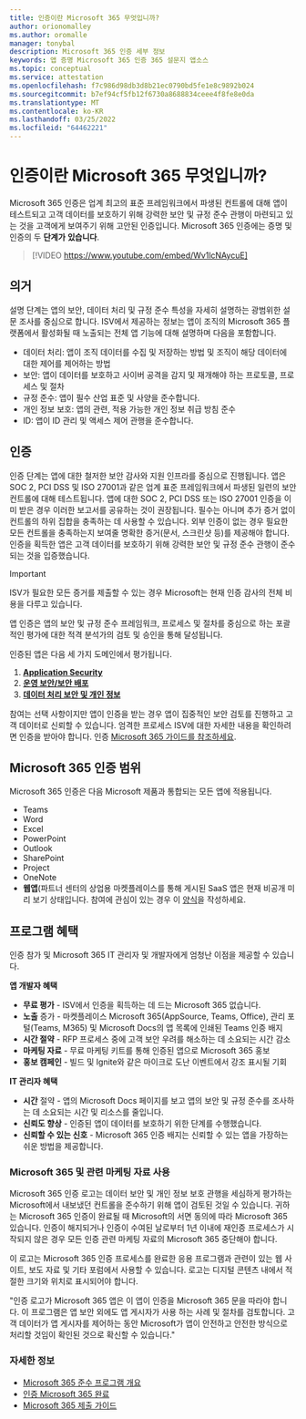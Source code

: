 ```yaml
---
title: 인증이란 Microsoft 365 무엇입니까?
author: orionomalley
ms.author: oromalle
manager: tonybal
description: Microsoft 365 인증 세부 정보
keywords: 앱 증명 Microsoft 365 인증 365 설문지 앱소스
ms.topic: conceptual
ms.service: attestation
ms.openlocfilehash: f7c986d98db3d8b21ec0790bd5fe1e8c9892b024
ms.sourcegitcommit: b7ef94cf5fb12f6730a8688834ceee4f8fe8e0da
ms.translationtype: MT
ms.contentlocale: ko-KR
ms.lasthandoff: 03/25/2022
ms.locfileid: "64462221"
---
```

# <a name="what-is-microsoft-365-certification"></a>인증이란 Microsoft 365 무엇입니까?

Microsoft 365 인증은 업계 최고의 표준 프레임워크에서 파생된 컨트롤에 대해 앱이 테스트되고 고객 데이터를 보호하기 위해 강력한 보안 및 규정 준수 관행이 마련되고 있는 것을 고객에게 보여주기 위해 고안된 인증입니다. Microsoft 365 인증에는 증명 및 인증의 두 **단계가** **있습니다**.

>[!VIDEO https://www.youtube.com/embed/Wv1lcNAycuE]


## <a name="attestation"></a>의거

설명 단계는 앱의 보안, 데이터 처리 및 규정 준수 특성을 자세히 설명하는 광범위한 설문 조사를 중심으로 합니다. ISV에서 제공하는 정보는 앱이 조직의 Microsoft 365 플랫폼에서 활성화될 때 노출되는 전체 앱 기능에 대해 설명하며 다음을 포함합니다.

- 데이터 처리: 앱이 조직 데이터를 수집 및 저장하는 방법 및 조직이 해당 데이터에 대한 제어를 제어하는 방법
- 보안: 앱이 데이터를 보호하고 사이버 공격을 감지 및 재개해야 하는 프로토콜, 프로세스 및 절차
- 규정 준수: 앱이 필수 산업 표준 및 사양을 준수합니다.
- 개인 정보 보호: 앱의 관련, 적용 가능한 개인 정보 취급 방침 준수
- ID: 앱이 ID 관리 및 액세스 제어 관행을 준수합니다.


## <a name="certification"></a>인증

인증 단계는 앱에 대한 철저한 보안 감사와 지원 인프라를 중심으로 진행됩니다. 앱은 SOC 2, PCI DSS 및 ISO 27001과 같은 업계 표준 프레임워크에서 파생된 일련의 보안 컨트롤에 대해 테스트됩니다. 앱에 대한 SOC 2, PCI DSS 또는 ISO 27001 인증을 이미 받은 경우 이러한 보고서를 공유하는 것이 권장됩니다. 필수는 아니며 추가 증거 없이 컨트롤의 하위 집합을 충족하는 데 사용할 수 있습니다. 외부 인증이 없는 경우 필요한 모든 컨트롤을 충족하는지 보여줄 명확한 증거(문서, 스크린샷 등)를 제공해야 합니다. 인증을 획득한 앱은 고객 데이터를 보호하기 위해 강력한 보안 및 규정 준수 관행이 준수되는 것을 입증했습니다. 

> [!IMPORTANT]
> ISV가 필요한 모든 증거를 제출할 수 있는 경우 Microsoft는 현재 인증 감사의 전체 비용을 다루고 있습니다.

앱 인증은 앱의 보안 및 규정 준수 프레임워크, 프로세스 및 절차를 중심으로 하는 포괄적인 평가에 대한 적격 분석가의 검토 및 승인을 통해 달성됩니다. 

인증된 앱은 다음 세 가지 도메인에서 평가됩니다.
1.  [**Application Security**]( https://docs.microsoft.com/microsoft-365-app-certification/docs/certification-submission-guide#application-security)
1.  [**운영 보안/보안 배포**]( https://docs.microsoft.com/microsoft-365-app-certification/docs/certification-submission-guide#operational-security)
1.  [**데이터 처리 보안 및 개인 정보**]( https://docs.microsoft.com/microsoft-365-app-certification/docs/certification-submission-guide#data-handling-security-and-privacy)

참여는 선택 사항이지만 앱이 인증을 받는 경우 앱이 집중적인 보안 검토를 진행하고 고객 데이터로 신뢰할 수 있습니다. 엄격한 프로세스 ISV에 대한 자세한 내용을 확인하려면 인증을 받아야 합니다. 인증 [Microsoft 365 가이드를 참조하세요](https://docs.microsoft.com/microsoft-365-app-certification/docs/certification-submission-guide).

## <a name="microsoft-365-certification-scope"></a>Microsoft 365 인증 범위

Microsoft 365 인증은 다음 Microsoft 제품과 통합되는 모든 앱에 적용됩니다.
- Teams
- Word
- Excel
- PowerPoint
- Outlook
- SharePoint
- Project
- OneNote
- **웹앱**(파트너 센터의 상업용 마켓플레이스를 통해 게시된 SaaS 앱은 현재 비공개 미리 보기 상태입니다. 참여에 관심이 있는 경우 이 [양식](https://forms.microsoft.com/Pages/ResponsePage.aspx?id=v4j5cvGGr0GRqy180BHbR3Om82jEdWlAkFiVJRhmM_xUQkY0SjVVOVVLR0RUN0RYNlRWMDRTSjVQRy4u)을 작성하세요.

## <a name="program-benefits"></a>프로그램 혜택
인증 참가 및 Microsoft 365 IT 관리자 및 개발자에게 엄청난 이점을 제공할 수 있습니다.

**앱 개발자 혜택**
-   **무료 평가** - ISV에서 인증을 획득하는 데 드는 Microsoft 365 없습니다.
-   **노출** 증가 - 마켓플레이스 Microsoft 365(AppSource, Teams, Office), 관리 포털(Teams, M365) 및 Microsoft Docs의 앱 목록에 인쇄된 Teams 인증 배지
-   **시간 절약** - RFP 프로세스 중에 고객 보안 우려를 해소하는 데 소요되는 시간 감소 
- **마케팅 자료** - 무료 마케팅 키트를 통해 인증된 앱으로 Microsoft 365 홍보
- **홍보 캠페인** - 빌드 및 Ignite와 같은 마이크로 도난 이벤트에서 강조 표시될 기회

**IT 관리자 혜택**
- **시간** 절약 - 앱의 Microsoft Docs 페이지를 보고 앱의 보안 및 규정 준수를 조사하는 데 소요되는 시간 및 리소스를 줄입니다. 
-   **신뢰도 향상** - 인증된 앱이 데이터를 보호하기 위한 단계를 수행했습니다. 
-   **신뢰할 수 있는 신호** - Microsoft 365 인증 배지는 신뢰할 수 있는 앱을 가장하는 쉬운 방법을 제공합니다.


### <a name="using-the-microsoft-365-badge-and-associated-marketing-materials"></a>Microsoft 365 및 관련 마케팅 자료 사용
Microsoft 365 인증 로고는 데이터 보안 및 개인 정보 보호 관행을 세심하게 평가하는 Microsoft에서 내보냈던 컨트롤을 준수하기 위해 앱이 검토된 것일 수 있습니다. 귀하는 Microsoft 365 인증이 완료될 때 Microsoft의 서면 동의에 따라 Microsoft 365 있습니다. 인증이 해지되거나 인증이 수여된 날로부터 1년 이내에 재인증 프로세스가 시작되지 않은 경우 모든 인증 관련 마케팅 자료의 Microsoft 365 중단해야 합니다. 

이 로고는 Microsoft 365 인증 프로세스를 완료한 응용 프로그램과 관련이 있는 웹 사이트, 보도 자료 및 기타 포럼에서 사용할 수 있습니다. 로고는 디지털 콘텐츠 내에서 적절한 크기와 위치로 표시되어야 합니다. 

"인증 로고가 Microsoft 365 앱은 이 앱이 인증을 Microsoft 365 문을 따라야 합니다. 이 프로그램은 앱 보안 외에도 앱 게시자가 사용 하는 사례 및 절차를 검토합니다. 고객 데이터가 앱 게시자를 제어하는 동안 Microsoft가 앱이 안전하고 안전한 방식으로 처리할 것임이 확인된 것으로 확신할 수 있습니다."


### <a name="learn-more"></a>자세한 정보
* [Microsoft 365 준수 프로그램 개요](~/overview.md)  
* [인증 Microsoft 365 완료](~/docs/certification.md)  
* [Microsoft 365 제출 가이드](~/docs/certification-submission-guide.md)

